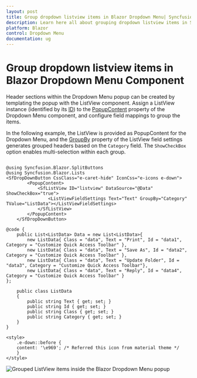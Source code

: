 ```yaml
---
layout: post
title: Group dropdown listview items in Blazor Dropdown Menu| Syncfusion
description: Learn here all about grouping dropdown listview items in Syncfusion Blazor Dropdown Menu component and more.
platform: Blazor
control: Dropdown Menu
documentation: ug
---
```


# Group dropdown listview items in Blazor Dropdown Menu Component

Header sections within the Dropdown Menu popup can be created by templating the popup with the ListView component. Assign a ListView instance (identified by its [ID](https://help.syncfusion.com/cr/blazor/Syncfusion.Blazor.Lists.SfListView-1.html#Syncfusion_Blazor_Lists_SfListView_1_ID)) to the [PopupContent](https://help.syncfusion.com/cr/blazor/Syncfusion.Blazor.SplitButtons.SfDropDownButton.html#Syncfusion_Blazor_SplitButtons_SfDropDownButton_PopupContent) property of the Dropdown Menu component, and configure field mappings to group the items.

In the following example, the ListView is provided as PopupContent for the Dropdown Menu, and the [GroupBy](https://help.syncfusion.com/cr/blazor/Syncfusion.Blazor.Lists.ListViewFieldSettings-1.html#Syncfusion_Blazor_Lists_ListViewFieldSettings_1_GroupBy) property of the ListView field settings generates grouped headers based on the `Category` field. The `ShowCheckBox` option enables multi-selection within each group.

```cshtml

@using Syncfusion.Blazor.SplitButtons
@using Syncfusion.Blazor.Lists
<SfDropDownButton CssClass="e-caret-hide" IconCss="e-icons e-down">
        <PopupContent>
            <SfListView ID="listview" DataSource="@Data" ShowCheckBox="true">
                <ListViewFieldSettings Text="Text" GroupBy="Category" TValue="ListData"></ListViewFieldSettings>
            </SfListView>
        </PopupContent>
    </SfDropDownButton>

@code {
    public List<ListData> Data = new List<ListData>{
        new ListData{ Class = "data", Text = "Print", Id = "data1", Category = "Customize Quick Access Toolbar" },
        new ListData{ Class = "data", Text = "Save As", Id = "data2", Category = "Customize Quick Access Toolbar" },
        new ListData{ Class = "data", Text = "Update Folder", Id = "data3", Category = "Customize Quick Access Toolbar"},
        new ListData{ Class = "data", Text = "Reply", Id = "data4", Category = "Customize Quick Access Toolbar" }
};

    public class ListData
    {
        public string Text { get; set; }
        public string Id { get; set; }
        public string Class { get; set; }
        public string Category { get; set; }
    }
}

<style>
    .e-down::before {
    content: '\e969'; /* Referred this icon from material theme */
    }
</style>

```



![Grouped ListView items inside the Blazor Dropdown Menu popup](./../images/blazor-dropdownmenu-grouping-popup-item.png)